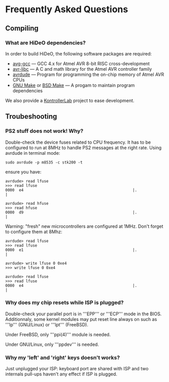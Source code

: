 # Frequently Asked Questions #

## Compiling ##

### What are HiDeO dependencies? ###

In order to build HiDeO, the following software packages are required:
  * [avg-gcc](http://gcc.gnu.org/) — GCC 4.x for Atmel AVR 8-bit RISC cross-development
  * [avr-libc](http://www.nongnu.org/avr-libc/) — A C and math library for the Atmel AVR controller family
  * [avrdude](http://www.bsdhome.com/avrdude/) ­— Program for programming the on-chip memory of Atmel AVR CPUs
  * [GNU Make](http://www.gnu.org/software/make/) or [BSD Make](http://www.freebsd.org/cgi/cvsweb.cgi/src/usr.bin/make/) — A progam to maintain program dependencies

We also provide a [KontrollerLab](http://sourceforge.net/projects/kontrollerlab/) project to ease development.

## Troubeshooting ##

### PS2 stuff does not work! Why? ###

Double-check the device fuses related to CPU frequency. It has to be configured to run at 8MHz to handle PS2 messages at the right rate. Using avrdude in terminal mode:
```
sudo avrdude -p m8535 -c stk200 -t
```
ensure you have:
```
avrdude> read lfuse
>>> read lfuse
0000  e4                                                |.               |

avrdude> read hfuse
>>> read hfuse
0000  d9                                                |.               |
```

Warning: "fresh" new microcontrollers are configured at 1MHz. Don't forget to configure them at 8Mhz:
```
avrdude> read lfuse
>>> read lfuse
0000  e1                                                |.               |

avrdude> write lfuse 0 0xe4
>>> write lfuse 0 0xe4

avrdude> read lfuse
>>> read lfuse
0000  e4                                                |.               |
```


### Why does my chip resets while ISP is plugged? ###

Double-check your parallel port is in '''EPP''' or '''ECP''' mode in the BIOS. Additionnaly, some kernel modules may put reset line always on such as '''lp''' (GNU/Linux) or '''lpt''' (FreeBSD).

Under FreeBSD, only '''ppi(4)''' module is needed.

Under GNU/Linux, only '''ppdev''' is needed.

### Why my 'left' and 'right' keys doesn't works? ###

Just unplugged your ISP: keyboard port are shared with ISP and two internals pull-ups haven't any effect if ISP is plugged.
